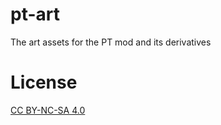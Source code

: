 # pt-art
The art assets for the PT mod and its derivatives

# License
[CC BY-NC-SA 4.0](https://creativecommons.org/licenses/by-nc-sa/4.0/)
